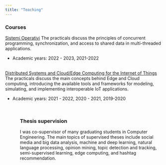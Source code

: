```yaml
---
title: "Teaching"
---
```

### **Courses**

<a href="https://www.unical.it/storage/cds/7179/activities/100549/" target="_blank">Sistemi Operativi</a>
The practicals discuss the principles of concurrent programming, synchronization, and access to shared data in multi-threaded applications.
<ul>
<li>Academic years: 2022 - 2023, 2021-2022</li>
</ul>
<br>
<a href="https://www.unical.it/storage/cds/7419/activities/83787/" target="_blank">Distributed Systems and Cloud/Edge Computing for the Internet of Things</a>
The practicals discuss the main concepts behind Edge and Cloud computing, introducing the available tools and frameworks for modeling, simulating, and implementing interoperable IoT applications.
<ul>
<li>Academic years: 2021 - 2022, 2020 - 2021, 2019-2020</li>
<ul>
<br>

### **Thesis supervision**
I was co-supervisor of many graduating students in Computer Engineering. The main topics of supervised theses
include social media and big data analysis, machine and deep learning, natural language processing, opinion mining, topic detection and tracking, semi-supervised learning, edge computing, and hashtag recommendation.

